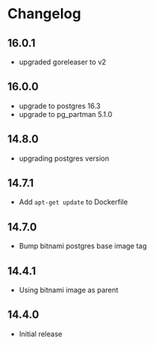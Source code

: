 # Changelog

## 16.0.1
* upgraded goreleaser to v2

## 16.0.0
* upgrade to postgres 16.3
* upgrade to pg_partman 5.1.0

## 14.8.0
* upgrading postgres version

## 14.7.1
* Add `apt-get update` to Dockerfile

## 14.7.0
* Bump bitnami postgres base image tag

## 14.4.1
* Using bitnami image as parent

## 14.4.0
* Initial release
